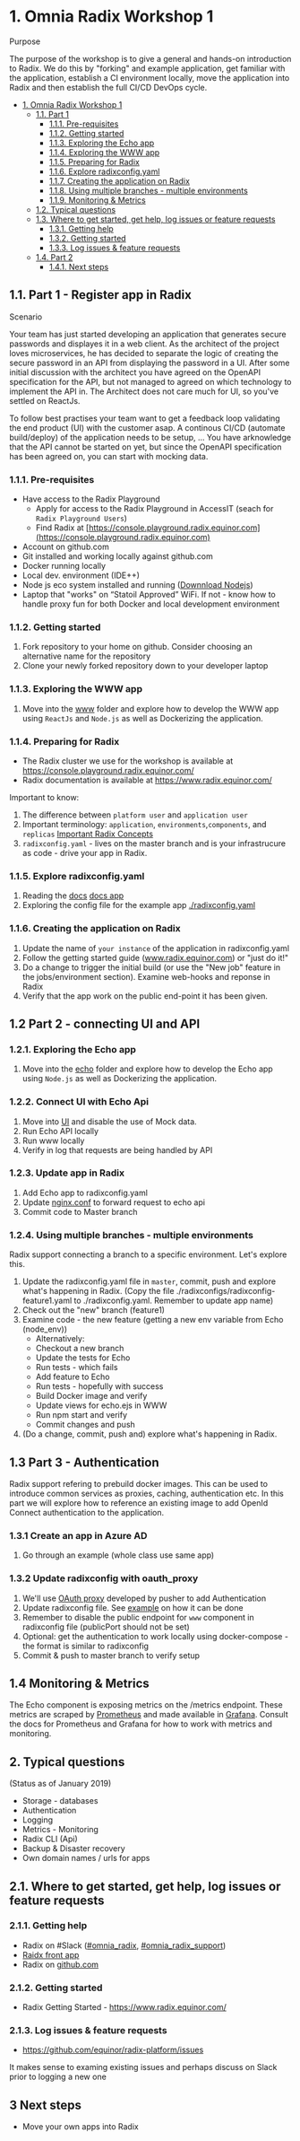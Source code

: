  <!-- markdownlint-disable MD014 MD007 MD034-->

# 1. Omnia Radix Workshop 1

Purpose

The purpose of the workshop is to give a general and hands-on introduction to Radix. We do this by "forking" and example application, get familiar with the application, establish a CI environment locally, move the application into Radix and then establish the full CI/CD DevOps cycle.

<!-- TOC -->

- [1. Omnia Radix Workshop 1](#1-omnia-radix-workshop-1)
    - [1.1. Part 1](#11-part-1)
        - [1.1.1. Pre-requisites](#111-pre-requisites)
        - [1.1.2. Getting started](#112-getting-started)
        - [1.1.3. Exploring the Echo app](#113-exploring-the-echo-app)
        - [1.1.4. Exploring the WWW app](#114-exploring-the-www-app)
        - [1.1.5. Preparing for Radix](#115-preparing-for-radix)
        - [1.1.6. Explore radixconfig.yaml](#116-explore-radixconfigyaml)
        - [1.1.7. Creating the application on Radix](#117-creating-the-application-on-radix)
        - [1.1.8. Using multiple branches - multiple environments](#118-using-multiple-branches---multiple-environments)
        - [1.1.9. Monitoring & Metrics](#119-monitoring--metrics)
    - [1.2. Typical questions](#12-typical-questions)
    - [1.3. Where to get started, get help, log issues or feature requests](#13-where-to-get-started-get-help-log-issues-or-feature-requests)
        - [1.3.1. Getting help](#131-getting-help)
        - [1.3.2. Getting started](#132-getting-started)
        - [1.3.3. Log issues & feature requests](#133-log-issues--feature-requests)
    - [1.4. Part 2](#14-part-2)
        - [1.4.1. Next steps](#141-next-steps)

<!-- /TOC -->

## 1.1. Part 1 - Register app in Radix

Scenario

Your team has just started developing an application that generates secure passwords and displayes it in a web client. As the architect of the project loves microservices, he has decided to separate the logic of creating the secure password in an API from displaying the password in a UI. After some initial discussion with the architect you have agreed on the OpenAPI specification for the API, but not managed to agreed on which technology to implement the API in. The Architect does not care much for UI, so you've settled on ReactJs. 

To follow best practises your team want to get a feedback loop validating the end product (UI) with the customer asap. A continous CI/CD (automate build/deploy) of the application needs to be setup, ... You have arknowledge that the API cannot be started on yet, but since the OpenAPI specification has been agreed on, you can start with mocking data.

### 1.1.1. Pre-requisites

- Have access to the Radix Playground
  - Apply for access to the Radix Playground in AccessIT (seach for ````Radix Playground Users````)
  -  Find Radix at [https://console.playground.radix.equinor.com](https://console.playground.radix.equinor.com)
- Account on github.com
- Git installed and working locally against github.com
- Docker running locally
- Local dev. environment (IDE++)
- Node js eco system installed and running ([Downnload Nodejs](https://nodejs.org/en/download/))
- Laptop that "works" on “Statoil Approved” WiFi. If not - know how to handle proxy fun for both Docker and local development environment

### 1.1.2. Getting started

1. Fork repository to your home on github. Consider choosing an alternative name for the repository
2. Clone your newly forked repository down to your developer laptop

### 1.1.3. Exploring the WWW app

1. Move into the [www](../www/) folder and explore how to develop the WWW app using ```ReactJs``` and ```Node.js``` as well as Dockerizing the application.

### 1.1.4. Preparing for Radix

- The Radix cluster we use for the workshop is available at https://console.playground.radix.equinor.com/
- Radix documentation is available at https://www.radix.equinor.com/

Important to know:

1. The difference between ```platform user``` and ```application user```
2. Important terminology: ```application```, ```environments```,```components```, and ```replicas``` [Important Radix Concepts](https://www.radix.equinor.com/docs/topic-concepts/)
3. ```radixconfig.yaml``` - lives on the master branch and is your infrastrucure as code - drive your app in Radix.

### 1.1.5. Explore radixconfig.yaml

1. Reading the [docs](https://github.com/equinor/radix-operator/blob/master/docs/radixconfig.md) [docs app](https://www.radix.equinor.com/docs/reference-radix-config/)
2. Exploring the config file for the example app [./radixconfig.yaml](../radixconfig.yaml)

### 1.1.6. Creating the application on Radix

1. Update the name of ```your instance``` of the application in radixconfig.yaml
2. Follow the getting started guide (www.radix.equinor.com) or "just do it!"
3. Do a change to trigger the initial build (or use the "New job" feature in the jobs/environment section). Examine web-hooks and reponse in Radix
4. Verify that the app work on the public end-point it has been given.

## 1.2 Part 2 - connecting UI and API

### 1.2.1. Exploring the Echo app

1. Move into the [echo](../echo/) folder and explore how to develop the Echo app using ```Node.js``` as well as Dockerizing the application.

### 1.2.2. Connect UI with Echo Api

1. Move into [UI](../www/src/App.js) and disable the use of Mock data. 
2. Run Echo API locally
3. Run www locally
4. Verify in log that requests are being handled by API

### 1.2.3. Update app in Radix

1. Add Echo app to radixconfig.yaml 
2. Update [nginx.conf](../www/src/nginx.conf) to forward request to echo api
3. Commit code to Master branch

### 1.2.4. Using multiple branches - multiple environments

Radix support connecting a branch to a specific environment. Let's explore this.

1. Update the radixconfig.yaml file in ```master```, commit, push and explore what's happening in Radix. (Copy the file ./radixconfigs/radixconfig-feature1.yaml to ./radixconfig.yaml. Remember to update app name)
2. Check out the "new" branch (feature1)
3. Examine code - the new feature  (getting a new env variable from Echo (node_env))
    - Alternatively:
    - Checkout a new branch
    - Update the tests for Echo
    - Run tests - which fails
    - Add feature to Echo
    - Run tests - hopefully with success
    - Build Docker image and verify
    - Update views for echo.ejs in WWW
    - Run npm start and verify
    - Commit changes and push
4. (Do a change, commit, push and) explore what's happening in Radix.

## 1.3 Part 3 - Authentication

Radix support refering to prebuild docker images. This can be used to introduce common services as proxies, caching, authentication etc. In this part we will explore how to reference an existing image to add OpenId Connect authentication to the application. 

### 1.3.1 Create an app in Azure AD

1. Go through an example (whole class use same app)

### 1.3.2 Update radixconfig with oauth_proxy

1. We'll use [OAuth proxy](https://github.com/pusher/oauth2_proxy) developed by pusher to add Authentication
1. Update radixconfig file. See [example](https://github.com/equinor/radix-example-front-proxy) on how it can be done
1. Remember to disable the public endpoint for ```www``` component in radixconfig file (publicPort should not be set)
1. Optional: get the authentication to work locally using docker-compose - the format is similar to radixconfig
1. Commit & push to master branch to verify setup

## 1.4 Monitoring & Metrics

The Echo component is exposing metrics on the /metrics endpoint. These metrics are scraped by [Prometheus](https://prometheus.io/docs/introduction/overview/) and made available in [Grafana](https://grafana.com/). Consult the docs for Prometheus and Grafana for how to work with metrics and monitoring.

## 2. Typical questions

(Status as of January 2019)

- Storage - databases
- Authentication
- Logging
- Metrics - Monitoring
- Radix CLI (Api)
- Backup & Disaster recovery
- Own domain names / urls for apps

## 2.1. Where to get started, get help, log issues or feature requests

### 2.1.1. Getting help

- Radix on #Slack ([#omnia_radix](https://equinor.slack.com/messages/C8U7XGGAJ), [#omnia_radix_support](https://equinor.slack.com/messages/CBKM6N2JY))
- [Raidx front app](https://www.radix.equinor.com/)
- Radix on [github.com](https://github.com/equinor/radix-platform)

### 2.1.2. Getting started

- Radix Getting Started - https://www.radix.equinor.com/

### 2.1.3. Log issues & feature requests

- https://github.com/equinor/radix-platform/issues

It makes sense to examing existing issues and perhaps discuss on Slack prior to logging a new one

## 3 Next steps

- Move your own apps into Radix
